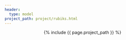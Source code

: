 ```yaml
---
header:
  type: model
project_path: project/rubiks.html
---
```

<div style="display: flex; justify-content: center;">
  {% include {{ page.project_path }} %}
</div>